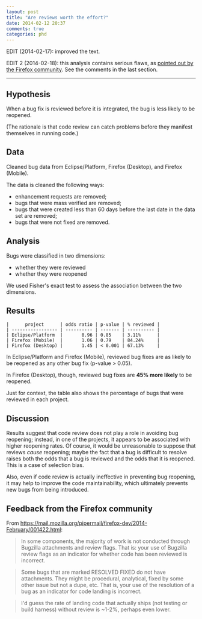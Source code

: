 ```yaml
---
layout: post
title: "Are reviews worth the effort?"
date: 2014-02-12 20:37
comments: true
categories: phd
---
```


EDIT (2014-02-17): improved the text.

EDIT 2 (2014-02-18): this analysis contains serious flaws, as [pointed out by the Firefox community](https://mail.mozilla.org/pipermail/firefox-dev/2014-February/001422.html). See the comments in the last section.

----

## Hypothesis

When a bug fix is reviewed before it is integrated, the bug is less likely to be reopened. 

(The rationale is that code review can catch problems before they manifest themselves in running code.)

## Data

Cleaned bug data from Eclipse/Platform, Firefox (Desktop), and Firefox (Mobile). 

The data is cleaned the following ways:

* enhancement requests are removed;
* bugs that were mass verified are removed;
* bugs that were created less than 60 days before the last date in the data set are removed;
* bugs that were not fixed are removed.

## Analysis

Bugs were classified in two dimensions:

* whether they were reviewed
* whether they were reopened

We used Fisher's exact test to assess the association between the two dimensions.

## Results

```
|      project      | odds ratio | p-value | % reviewed |
| ----------------- | ---------- | ------- | ---------- |
| Eclipse/Platform  |       0.96 | 0.85    | 3.11%      |
| Firefox (Mobile)  |       1.06 | 0.79    | 84.24%     |
| Firefox (Desktop) |       1.45 | < 0.001 | 67.13%     |
```

In Eclipse/Platform and Firefox (Mobile), reviewed bug fixes are as likely to be reopened as any other bug fix (p-value > 0.05).

In Firefox (Desktop), though, reviewed bug fixes are **45% more likely** to be reopened.

Just for context, the table also shows the percentage of bugs that were reviewed in each project.

## Discussion

Results suggest that code review does not play a role in avoiding bug reopening; instead, in one of the projects, it appears to be associated with higher reopening rates. Of course, it would be unreasonable to suppose that reviews *cause* reopening; maybe the fact that a bug is difficult to resolve raises both the odds that a bug is reviewed and the odds that it is reopened. This is a case of selection bias.

Also, even if code review is actually ineffective in preventing bug reopening, it may help to improve the code maintainability, which ultimately prevents new bugs from being introduced.

## Feedback from the Firefox community

From <https://mail.mozilla.org/pipermail/firefox-dev/2014-February/001422.html>:

> In some components, the majority of work is not conducted through Bugzilla attachments and review flags. That is: your use of Bugzilla review flags as an indicator for whether code has been reviewed is incorrect.

> Some bugs that are marked RESOLVED FIXED do not have attachments. They might be procedural, analytical, fixed by some other issue but not a dupe, etc. That is, your use of the resolution of a bug as an indicator for code landing is incorrect.

> I'd guess the rate of landing code that actually ships (not testing or build harness) without review is ~1-2%, perhaps even lower.